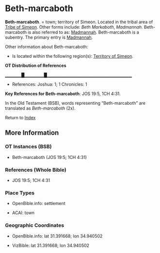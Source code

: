# Beth-marcaboth
**Beth-marcaboth**. 
= town; territory of Simeon. 
Located in the tribal area of [Tribe of Simeon](../../../groups/md/acai/Simeon.md). 
Other forms include: 
*Beth Markaboth*, *Madmannah*. 
Beth-marcaboth is also referred to as: 
[Madmannah](Madmannah.md). 
Beth-marcaboth is a subentry. The primary entry is 
[Madmannah](Madmannah.md). 




Other information about Beth-marcaboth:


* Is located within the following region(s): 
[Territory of Simeon](TerritoryOfSimeon.md). 


**OT Distribution of References**

▁▁▁▁▁█▁▁▁▁▁▁█▁▁▁▁▁▁▁▁▁▁▁▁▁▁▁▁▁▁▁▁▁▁▁▁▁▁
* References: Joshua: 1; 1 Chronicles: 1



**Key References for Beth-marcaboth**: 
JOS 19:5, 1CH 4:31. 


In the Old Testament (BSB), words representing “Beth-marcaboth” are translated as 
*Beth-marcaboth* (2x). 




Return to [Index](00-Index.md)

## More Information

### OT Instances (BSB)

* Beth-marcaboth (JOS 19:5; 1CH 4:31)



### References (Whole Bible)

* JOS 19:5; 1CH 4:31


### Place Types

* OpenBible.info: settlement

* ACAI: town



### Geographic Coordinates

* OpenBible.info: lat 31.391668; lon 34.940502

* VizBible: lat 31.391668; lon 34.940502




